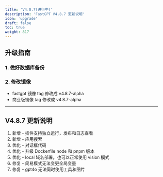 ```yaml
---
title: 'V4.8.7(进行中)'
description: 'FastGPT V4.8.7 更新说明'
icon: 'upgrade'
draft: false
toc: true
weight: 817
---
```


## 升级指南

### 1. 做好数据库备份

### 2. 修改镜像

- fastgpt 镜像 tag 修改成 v4.8.7-alpha
- 商业版镜像 tag 修改成 v4.8.7-alpha

-------

## V4.8.7 更新说明

1. 新增 - 插件支持独立运行，发布和日志查看
2. 新增 - 应用搜索
3. 优化 - 对话框代码
4. 优化 - 升级 Dockerfile node 和 pnpm 版本
5. 优化 - local 域名部署，也可以正常使用 vision 模式
6. 修复 - 简易模式无法变更全局变量
7. 修复 - gpt4o 无法同时使用工具和图片
